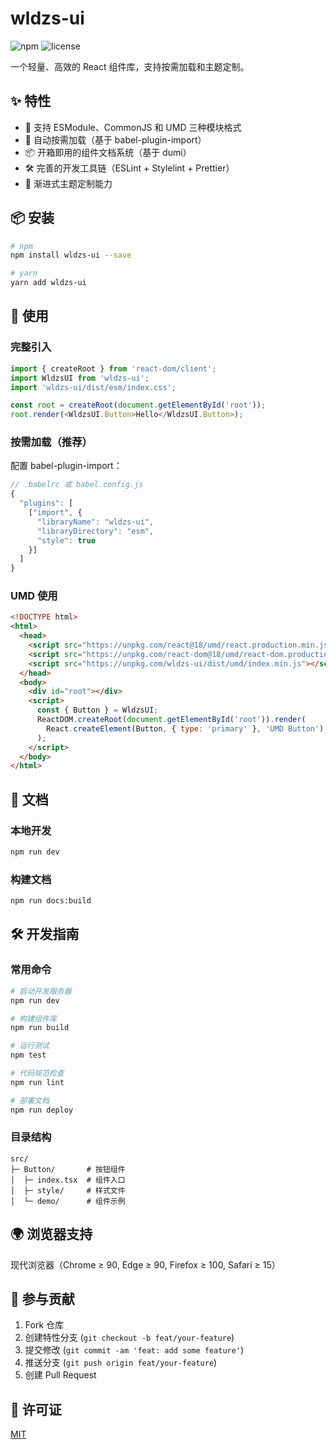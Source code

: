# wldzs-ui

![npm](https://img.shields.io/npm/v/wldzs-ui?style=flat-square)
![license](https://img.shields.io/github/license/weilengdezaoshang/wldzs-ui?style=flat-square)

一个轻量、高效的 React 组件库，支持按需加载和主题定制。

## ✨ 特性

- 🚀 支持 ESModule、CommonJS 和 UMD 三种模块格式
- 🎯 自动按需加载（基于 babel-plugin-import）
- 📦 开箱即用的组件文档系统（基于 dumi）
- 🛠 完善的开发工具链（ESLint + Stylelint + Prettier）
- 🌈 渐进式主题定制能力

## 📦 安装

```bash
# npm
npm install wldzs-ui --save

# yarn
yarn add wldzs-ui
```

## 🔨 使用

### 完整引入

```typescript
import { createRoot } from 'react-dom/client';
import WldzsUI from 'wldzs-ui';
import 'wldzs-ui/dist/esm/index.css';

const root = createRoot(document.getElementById('root'));
root.render(<WldzsUI.Button>Hello</WldzsUI.Button>);
```

### 按需加载（推荐）

配置 babel-plugin-import：

```js
// .babelrc 或 babel.config.js
{
  "plugins": [
    ["import", {
      "libraryName": "wldzs-ui",
      "libraryDirectory": "esm",
      "style": true
    }]
  ]
}
```

### UMD 使用

```html
<!DOCTYPE html>
<html>
  <head>
    <script src="https://unpkg.com/react@18/umd/react.production.min.js"></script>
    <script src="https://unpkg.com/react-dom@18/umd/react-dom.production.min.js"></script>
    <script src="https://unpkg.com/wldzs-ui/dist/umd/index.min.js"></script>
  </head>
  <body>
    <div id="root"></div>
    <script>
      const { Button } = WldzsUI;
      ReactDOM.createRoot(document.getElementById('root')).render(
        React.createElement(Button, { type: 'primary' }, 'UMD Button'),
      );
    </script>
  </body>
</html>
```

## 📖 文档

### 本地开发

```bash
npm run dev
```

### 构建文档

```bash
npm run docs:build
```

## 🛠 开发指南

### 常用命令

```bash
# 启动开发服务器
npm run dev

# 构建组件库
npm run build

# 运行测试
npm test

# 代码规范检查
npm run lint

# 部署文档
npm run deploy
```

### 目录结构

```
src/
├─ Button/       # 按钮组件
│  ├─ index.tsx  # 组件入口
│  ├─ style/     # 样式文件
│  └─ demo/      # 组件示例
```

## 🌍 浏览器支持

现代浏览器（Chrome ≥ 90, Edge ≥ 90, Firefox ≥ 100, Safari ≥ 15）

## 🤝 参与贡献

1. Fork 仓库
2. 创建特性分支 (`git checkout -b feat/your-feature`)
3. 提交修改 (`git commit -am 'feat: add some feature'`)
4. 推送分支 (`git push origin feat/your-feature`)
5. 创建 Pull Request

## 📄 许可证

[MIT](https://github.com/weilengdezaoshang/wldzs-ui/blob/master/LICENSE)
